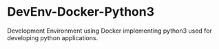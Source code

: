 # DevEnv-Docker-Python3
Development Environment using Docker implementing python3 used for developing python applications.
